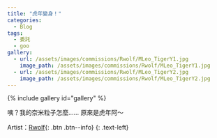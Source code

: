 ```yaml
---
title: "虎年變身！"
categories:
  - Blog
tags:
  - 委託
  - goo
gallery:
  - url: /assets/images/commissions/Rwolf/MLeo_TigerY1.jpg
    image_path: /assets/images/commissions/Rwolf/MLeo_TigerY1.jpg
  - url: /assets/images/commissions/Rwolf/MLeo_TigerY2.jpg
    image_path: /assets/images/commissions/Rwolf/MLeo_TigerY2.jpg
---
```


{% include gallery id="gallery" %}

咦？我的奈米粒子怎麼……
原來是虎年阿～

Artist：[Rwolf](https://www.furaffinity.net/user/rwolf/){: .btn .btn--info}
{: .text-left}
